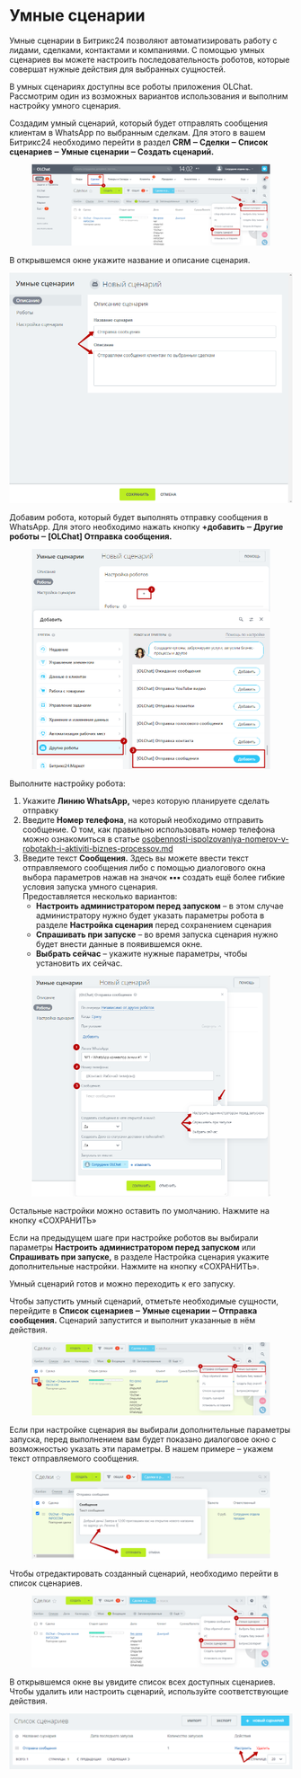 # Умные сценарии

Умные сценарии в Битрикс24 позволяют автоматизировать работу с лидами, сделками, контактами и компаниями. С помощью умных сценариев вы можете настроить последовательность роботов, которые совершат нужные действия для выбранных сущностей.

В умных сценариях доступны все роботы приложения OLChat. Рассмотрим один из возможных вариантов использования и выполним настройку умного сценария.

Создадим умный сценарий, который будет отправлять сообщения клиентам в WhatsApp по выбранным сделкам. Для этого в вашем Битрикс24 необходимо перейти в раздел **CRM ‒ Сделки ‒ Список сценариев ‒ Умные сценарии ‒ Создать сценарий.**

<figure><img src="../.gitbook/assets/image (936).png" alt=""><figcaption></figcaption></figure>

В открывшемся окне укажите название и описание сценария.

![](<../.gitbook/assets/image (91).png>)

Добавим робота, который будет выполнять отправку сообщения в WhatsApp. Для этого необходимо нажать кнопку **+добавить ‒ Другие роботы ‒ \[OLChat] Отправка сообщения.**

<figure><img src="../.gitbook/assets/image (5) (1) (1) (1) (1).png" alt=""><figcaption></figcaption></figure>

Выполните настройку робота:

1. Укажите **Линию WhatsApp,** через которую планируете сделать отправку
2. Введите **Номер телефона**, на который необходимо отправить сообщение. О том, как правильно использовать номер телефона можно ознакомиться в статье [osobennosti-ispolzovaniya-nomerov-v-robotakh-i-aktiviti-biznes-processov.md](osobennosti-ispolzovaniya-nomerov-v-robotakh-i-aktiviti-biznes-processov.md "mention")
3. Введите текст **Сообщения.** Здесь вы можете ввести текст отправляемого сообщения либо с помощью диалогового окна выбора параметров нажав на значок **▪▪▪** создать ещё более гибкие условия запуска умного сценария.\
   Предоставляется несколько вариантов:
   * **Настроить администратором перед запуском** – в этом случае администратору нужно будет указать параметры робота в разделе **Настройка сценария** перед сохранением сценария
   * **Спрашивать при запуске** – во время запуска сценария нужно будет внести данные в появившемся окне.
   * **Выбрать сейчас** – укажите нужные параметры, чтобы установить их сейчас.

<figure><img src="../.gitbook/assets/image (6) (1) (1) (1).png" alt=""><figcaption></figcaption></figure>

Остальные настройки можно оставить по умолчанию. Нажмите на кнопку «СОХРАНИТЬ»

Если на предыдущем шаге при настройке роботов вы выбирали параметры **Настроить администратором перед запуском** или **Спрашивать при запуске,** в разделе Настройка сценария укажите дополнительные настройки. Нажмите на кнопку «СОХРАНИТЬ».

Умный сценарий готов и можно переходить к его запуску.

Чтобы запустить умный сценарий, отметьте необходимые сущности, перейдите в **Список сценариев ‒ Умные сценарии ‒ Отправка сообщения.** Сценарий запустится и выполнит указанные в нём действия.

<figure><img src="../.gitbook/assets/image (937).png" alt=""><figcaption></figcaption></figure>

Если при настройке сценария вы выбирали дополнительные параметры запуска, перед выполнением вам будет показано диалоговое окно с возможностью указать эти параметры. В нашем примере – укажем текст отправляемого сообщения.

<figure><img src="../.gitbook/assets/image (938).png" alt=""><figcaption></figcaption></figure>

Чтобы отредактировать созданный сценарий, необходимо перейти в список сценариев.

<figure><img src="../.gitbook/assets/image (939).png" alt=""><figcaption></figcaption></figure>

В открывшемся окне вы увидите список всех доступных сценариев. Чтобы удалить или настроить сценарий, используйте соответствующие действия.

![](<../.gitbook/assets/image (72).png>)
